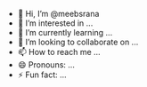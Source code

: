 - 👋 Hi, I’m @meebsrana
- 👀 I’m interested in ...
- 🌱 I’m currently learning ...
- 💞️ I’m looking to collaborate on ...
- 📫 How to reach me ...
- 😄 Pronouns: ...
- ⚡ Fun fact: ...

<!---
meebsrana/meebsrana is a ✨ special ✨ repository because its `README.md` (this file) appears on your GitHub profile.
You can click the Preview link to take a look at your changes.
--->
